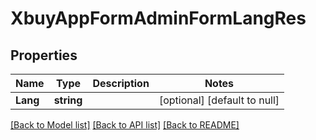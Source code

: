 # XbuyAppFormAdminFormLangRes

## Properties
Name | Type | Description | Notes
------------ | ------------- | ------------- | -------------
**Lang** | **string** |  | [optional] [default to null]

[[Back to Model list]](../README.md#documentation-for-models) [[Back to API list]](../README.md#documentation-for-api-endpoints) [[Back to README]](../README.md)

